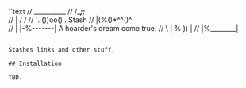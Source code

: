 ``text
//   __________
//  /\____;;___\
// | /         /
// `. ())oo() .    Stash
//  |\(%()*^^()^\
//  | |-%-------|  A hoarder's dream come true.
//  \ | %  ))   |
//   \|%________|
```

Stashes links and other stuff.

## Installation

TBD.